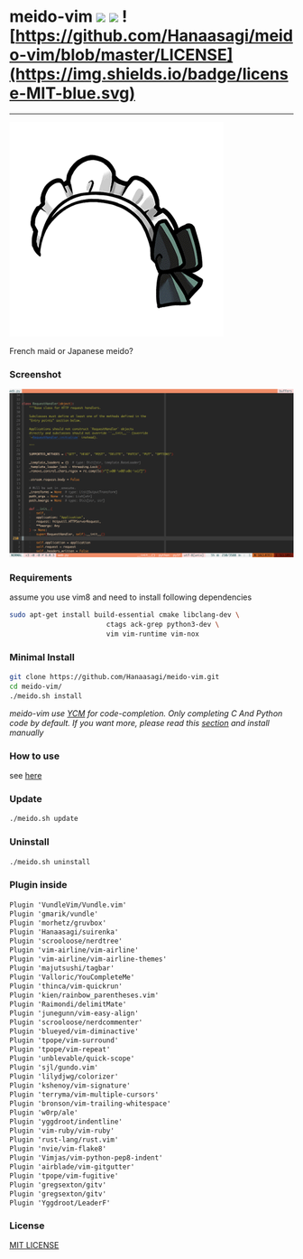 # meido-vim ![](https://travis-ci.org/Hanaasagi/meido-vim.svg?branch=master) ![](https://img.shields.io/badge/release-2.3-F4A466.svg) ![https://github.com/Hanaasagi/meido-vim/blob/master/LICENSE](https://img.shields.io/badge/license-MIT-blue.svg)
----

![](https://github.com/Hanaasagi/meido-vim/blob/master/.resources/logo.png)

French maid or Japanese meido?

### Screenshot

![](https://github.com/Hanaasagi/meido-vim/blob/master/.resources/screenshot.png)

### Requirements

assume you use vim8 and need to install following dependencies

```Bash
sudo apt-get install build-essential cmake libclang-dev \
                        ctags ack-grep python3-dev \
                        vim vim-runtime vim-nox
```

### Minimal Install

```Bash
git clone https://github.com/Hanaasagi/meido-vim.git
cd meido-vim/
./meido.sh install
```

*meido-vim use [YCM](https://github.com/Valloric/YouCompleteMe) for code-completion. Only completing C And Python code by default. If you want more, please read this [section](https://github.com/Valloric/YouCompleteMe#ubuntu-linux-x64) and install manually*

### How to use

see [here](https://github.com/Hanaasagi/meido-vim/wiki/meido-vim-guide)


### Update

```Bash
./meido.sh update
```

### Uninstall

```Bash
./meido.sh uninstall
```

### Plugin inside

```
Plugin 'VundleVim/Vundle.vim'
Plugin 'gmarik/vundle'
Plugin 'morhetz/gruvbox'
Plugin 'Hanaasagi/suirenka'
Plugin 'scrooloose/nerdtree'
Plugin 'vim-airline/vim-airline'
Plugin 'vim-airline/vim-airline-themes'
Plugin 'majutsushi/tagbar'
Plugin 'Valloric/YouCompleteMe'
Plugin 'thinca/vim-quickrun'
Plugin 'kien/rainbow_parentheses.vim'
Plugin 'Raimondi/delimitMate'
Plugin 'junegunn/vim-easy-align'
Plugin 'scrooloose/nerdcommenter'
Plugin 'blueyed/vim-diminactive'
Plugin 'tpope/vim-surround'
Plugin 'tpope/vim-repeat'
Plugin 'unblevable/quick-scope'
Plugin 'sjl/gundo.vim'
Plugin 'lilydjwg/colorizer'
Plugin 'kshenoy/vim-signature'
Plugin 'terryma/vim-multiple-cursors'
Plugin 'bronson/vim-trailing-whitespace'
Plugin 'w0rp/ale'
Plugin 'yggdroot/indentline'
Plugin 'vim-ruby/vim-ruby'
Plugin 'rust-lang/rust.vim'
Plugin 'nvie/vim-flake8'
Plugin 'Vimjas/vim-python-pep8-indent'
Plugin 'airblade/vim-gitgutter'
Plugin 'tpope/vim-fugitive'
Plugin 'gregsexton/gitv'
Plugin 'gregsexton/gitv'
Plugin 'Yggdroot/LeaderF'
```

### License
[MIT LICENSE](https://github.com/Hanaasagi/meido-vim/blob/master/LICENSE)
